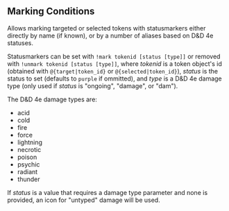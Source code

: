 ## Marking Conditions

Allows marking targeted or selected tokens with statusmarkers either directly by name (if known), or by a number of aliases based on D&D 4e statuses.

Statusmarkers can be set with `!mark tokenid [status [type]]` or removed with `!unmark tokenid [status [type]]`, where _tokenid_ is a token object's id (obtained with `@{target|token_id}` or `@{selected|token_id}`), _status_ is the status to set (defaults to `purple` if ommitted), and _type_ is a D&D 4e damage type (only used if _status_ is "ongoing", "damage", or "dam").

The D&D 4e damage types are:

* acid
* cold
* fire
* force
* lightning
* necrotic
* poison
* psychic
* radiant
* thunder

If _status_ is a value that requires a damage type parameter and none is provided, an icon for "untyped" damage will be used.
